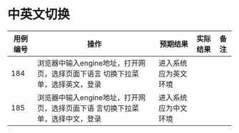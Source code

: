 # 中英文切换

|用例编号|操作|预期结果|实际结果|备注|
|--------|----|--------|--------|----|
|184|浏览器中输入engine地址，打开网页，选择页面下语言 切换下拉菜单，选择英文，登录|进入系统应为英文环境|||
|185|浏览器中输入engine地址，打开网页，选择页面下语 言切换下拉菜单，选择中文，登录|进入系统应为中文环境|||

